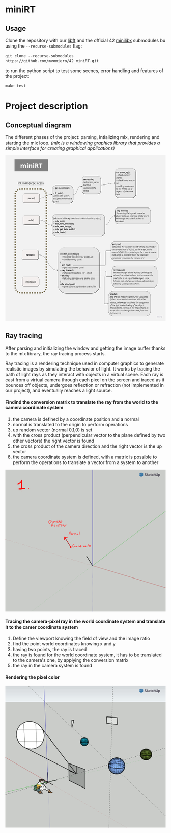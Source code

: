 # miniRT

## Usage

Clone the repository with our [libft](https://github.com/mvomiero/42_libft) 
and the official 42 [minilibx](https://github.com/42Paris/minilibx-linux) submodules bu using the `--recurse-submodules` flag:

```
git clone --recurse-submodules https://github.com/mvomiero/42_miniRT.git
```
to run the python script to test some scenes, error handling and features of the project:
```
make test
```

# Project description

## Conceptual diagram

The different phases of the project: parsing, intializing mlx, rendering and starting the mlx loop.
_(mlx is a windowing graphics library that provides a simple interface for creating graphical applications)_

![Alt Text](https://github.com/mvomiero/42_miniRT/blob/publishing/assets/diagram.jpg?raw=true)

## Ray tracing

After parsing and initializing the window and getting the image buffer thanks to the mlx library, the ray tracing process starts.

Ray tracing is a rendering technique used in computer graphics to generate realistic images by simulating the behavior of light. It works by tracing the path of light rays as they interact with objects in a virtual scene. Each ray is cast from a virtual camera through each pixel on the screen and traced as it bounces off objects, undergoes reflection or refraction (not implemented in our project), and eventually reaches a light source.

#### Findind the conversion matrix to translate the ray from the world to the camera coordinate system

1. the camera is defined by a coordinate position and a normal
2. normal is translated to the origin to perform operations
3. up random vector (normal 0,1,0) is set
4. with the cross product (perpendicular vector to the plane defined by two other vectors) the right vector is found
5. the cross product of the camera direction and the right vector is the up vector
6. the camera coordinate system is defined, with a matrix is possible to perform the operations to translate a vector from a system to another

![Alt Text](https://github.com/mvomiero/42_miniRT/blob/publishing/assets/minirt_camera_matrix.gif?raw=true)

#### Tracing the camera-pixel ray in the world coordinate system and translate it to the camer coordinate system

1. Define the viewport knowing the field of view and the image ratio
2. find the point world coordinates knowing x and y
3. having two points, the ray is traced
4. the ray is found for the world coordinate system, it has to be translated to the camera's one, by applying the conversion matrix
5. the ray in the camera system is found


#### Rendering the pixel color

![Alt Text](https://github.com/mvomiero/42_miniRT/blob/publishing/assets/minirt_intersections.gif?raw=true)


